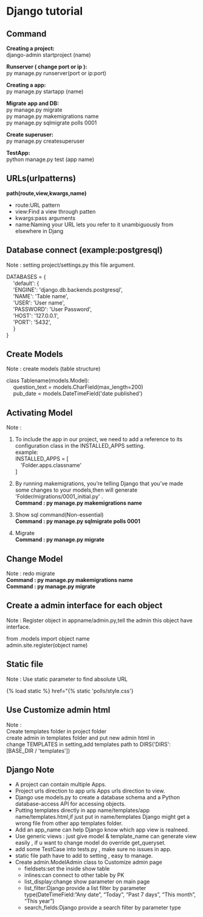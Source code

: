 # Django tutorial

Command
---------------  
**Creating a project:**  
django-admin startproject (name)  

**Runserver ( change port or ip ):**   
py manage.py runserver(port or ip:port)  

**Creating a app:**  
py manage.py startapp (name)

**Migrate app and DB:**  
py manage.py migrate  
py manage.py makemigrations name  
py manage.py sqlmigrate polls 0001  

**Create superuser:**  
py manage.py createsuperuser  

**TestApp:**  
python manage.py test (app name)

URLs(urlpatterns)  
---------------
**path(route,view,kwargs,name)**  
+ route:URL pattern
+ view:Find a view through patten
+ kwargs:pass arguments 
+ name:Naming your URL lets you refer to it unambiguously from elsewhere in Djang 

Database connect (example:postgresql)
---------------
Note : setting project/settings.py this file argument.  

DATABASES = {  
&emsp;    'default': {  
&emsp;        'ENGINE': 'django.db.backends.postgresql',  
&emsp;        'NAME': 'Table name',  
&emsp;        'USER': 'User name',  
&emsp;        'PASSWORD': 'User Password',  
&emsp;        'HOST': '127.0.0.1',  
&emsp;        'PORT': '5432',  
&emsp;    }  
}

Create Models 
---------------
Note : create models (table structure)  

class Tablename(models.Model):  
&emsp;    question_text = models.CharField(max_length=200)  
&emsp;    pub_date = models.DateTimeField('date published')  

Activating Model 
---------------
Note :  
1. To include the app in our project, we need to add a reference to its configuration class in the INSTALLED_APPS setting.  
example:  
INSTALLED_APPS = [  
&emsp;'Folder.apps.classname'  
]  

2. By running makemigrations, you’re telling Django that you’ve made some changes to your models,then will generate 'Folder/migrations/0001_initial.py' .  
**Command : py manage.py makemigrations name**    

3. Show sql command(Non-essential)  
**Command : py manage.py sqlmigrate polls 0001**    

4. Migrate   
**Command : py manage.py migrate**  

Change Model 
---------------
Note : redo migrate  
**Command : py manage.py makemigrations name**   
**Command : py manage.py migrate**   

Create a admin interface for each object
---------------
Note : Register object in appname/admin.py,tell the admin this object have interface.

from .models import object name  
admin.site.register(object name)  

Static file
---------------
Note : Use static parameter to find absolute URL

{% load static %}
href="{% static 'polls/style.css'}

Use Customize admin html
---------------
Note :  
Create templates folder in project folder  
create admin in templates folder and put new admin html in  
change TEMPLATES in setting,add templates path to DIRS('DIRS': [BASE_DIR / 'templates'])  


Django Note
---------------  
+ A project can contain multiple Apps.  
+ Project urls direction to app urls Apps urls direction to view.  
+ Django use models.py to create a database schema and a Python database-access API for accessing objects.
+ Putting templates directly in app name/templates/app name/templates.html,if just put in name/templates Django might get a wrong file from other app templates folder.
+ Add an app_name can help Django know which app view is realneed.
+ Use generic views : just give model & template_name can generate view easily , if u want to change model do override get_queryset.
+ add some TestCase into tests.py , make sure no issues in app.
+ static file path have to add to setting , easy to manage.
+ Create admin.ModelAdmin class to Customize admin page
  + fieldsets:set the inside show table
  + inlines:can connect to other table by PK
  + list_display:change show parameter on main page
  + list_filter:Django provide a list filter by parameter type(DateTimeField:“Any date”, “Today”, “Past 7 days”, “This month”, “This year”)
  + search_fields:Django provide a search filter by parameter type
